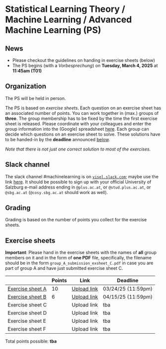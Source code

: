 # Statistical Learning Theory / Machine Learning / Advanced Machine Learning (PS)

## News

- Please checkout the guidelines on handing in exercise sheets (below)
- The PS begins (with a *Vorbesprechung*) on **Tuesday, March 4, 2025** at **11:45am (T01)**

## Organization

The PS will be held in person.

The PS is based on *exercise sheets*. Each question on an exercise sheet has an associated number of points. You can work together in (max.) groups of **three**. The group membership has to be fixed by the time the first exercise sheet is released. Please coordinate with your colleagues and enter the group information into the (Google) spreadsheet [here](https://docs.google.com/spreadsheets/d/1PRRZy7s-641of-0GXz5cncmmDaYmhUjWRPlnfARAomI/edit?usp=sharing). Each group can decide which questions on an exercise sheet to solve. These solutions have to be handed-in by the **deadline** announced [below](#Exercise-sheets).

*Note that there is not just one correct solution to most of the exercises.*

## Slack channel

The slack channel #machinelearning is on [`visel.slack.com`](https://visel.slack.com); maybe use the link [here](https://join.slack.com/t/visel/signup). It should be possible to sign up with your official University of Salzburg e-mail address ending in `@plus.ac.at`, or `@stud.plus.ac.at`, or `@sbg.ac.at` (`@cosy.sbg.ac.at` should work as well).

## Grading

Grading is based on the number of points you collect for the exercise sheets.  

## Exercise sheets

**Important**: Please hand in the exercise sheets with the names of **all** group members on it and in the form of **one PDF** file, specifically, the filename should
be in the form `group_A_submission_exsheet_C.pdf` in case you are part of group A and have just submitted exercise sheet C.

| | **Points** | **Link** | **Deadline** |
|---|---|---|---|
| [Exercise sheet A](exA.pdf)  |  10    | [Upload link](https://plusacat-my.sharepoint.com/:f:/g/personal/roland_kwitt_plus_ac_at/Eq8MlTSfMPlBlFOjVXKMH-UBpO6lb9kAKHdUI4BweKnJsg) | 03/24/25 (11:59pm) |
| [Exercise sheet B](exB.pdf)  |   6    | [Upload link](https://plusacat-my.sharepoint.com/:f:/g/personal/roland_kwitt_plus_ac_at/Et45ZAnaK_xKntxN3unpF8YBlzVkUu0mq1nyDS0ihG7D4A) | 04/15/25 (11:59pm) |
| Exercise sheet C  |        | Upload link | tba |
| Exercise sheet D  |        | Upload link | tba |
| Exercise sheet E  |        | Upload link | tba |
| Exercise sheet F  |        | Upload link | tba |


Total points possible: **tba**
